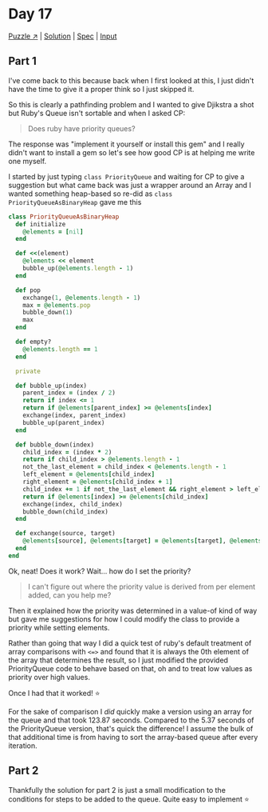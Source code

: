 # Day 17

[Puzzle ↗️](https://adventofcode.com/2023/day/17) |
[Solution](../lib/day17.rb) |
[Spec](../spec/day17_spec.rb) |
[Input](../input/day17.txt)

## Part 1

I've come back to this because back when I first looked at this, I just didn't have the time to give it a proper think
so I just skipped it.

So this is clearly a pathfinding problem and I wanted to give Djikstra a shot but Ruby's Queue isn't sortable and when
I asked CP:

> Does ruby have priority queues?

The response was "implement it yourself or install this gem" and I really didn't want to install a gem so let's see how
good CP is at helping me write one myself.

I started by just typing `class PriorityQueue` and waiting for CP to give a suggestion but what came back was just a
wrapper around an Array and I wanted something heap-based so re-did as `class PriorityQueueAsBinaryHeap` gave me this

```ruby
class PriorityQueueAsBinaryHeap
  def initialize
    @elements = [nil]
  end

  def <<(element)
    @elements << element
    bubble_up(@elements.length - 1)
  end

  def pop
    exchange(1, @elements.length - 1)
    max = @elements.pop
    bubble_down(1)
    max
  end

  def empty?
    @elements.length == 1
  end

  private

  def bubble_up(index)
    parent_index = (index / 2)
    return if index <= 1
    return if @elements[parent_index] >= @elements[index]
    exchange(index, parent_index)
    bubble_up(parent_index)
  end

  def bubble_down(index)
    child_index = (index * 2)
    return if child_index > @elements.length - 1
    not_the_last_element = child_index < @elements.length - 1
    left_element = @elements[child_index]
    right_element = @elements[child_index + 1]
    child_index += 1 if not_the_last_element && right_element > left_element
    return if @elements[index] >= @elements[child_index]
    exchange(index, child_index)
    bubble_down(child_index)
  end

  def exchange(source, target)
    @elements[source], @elements[target] = @elements[target], @elements[source]
  end
end
```

Ok, neat! Does it work? Wait... how do I set the priority?

> I can't figure out where the priority value is derived from per element added, can you help me?

Then it explained how the priority was determined in a value-of kind of way but gave me suggestions for how I could
modify the class to provide a priority while setting elements.

Rather than going that way I did a quick test of ruby's default treatment of array comparisons with `<=>` and found that
it is always the 0th element of the array that determines the result, so I just modified the provided PriorityQueue code
to behave based on that, oh and to treat low values as priority over high values.

Once I had that it worked! ⭐

For the sake of comparison I _did_ quickly make a version using an array for the queue and that took 123.87 seconds.
Compared to the 5.37 seconds of the PriorityQueue version, that's quick the difference! I assume the bulk of that
additional time is from having to sort the array-based queue after every iteration.

## Part 2

Thankfully the solution for part 2 is just a small modification to the conditions for steps to be added to the queue.
Quite easy to implement ⭐

